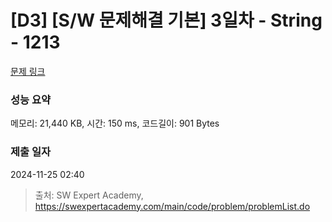 # [D3] [S/W 문제해결 기본] 3일차 - String - 1213 

[문제 링크](https://swexpertacademy.com/main/code/problem/problemDetail.do?contestProbId=AV14P0c6AAUCFAYi) 

### 성능 요약

메모리: 21,440 KB, 시간: 150 ms, 코드길이: 901 Bytes

### 제출 일자

2024-11-25 02:40



> 출처: SW Expert Academy, https://swexpertacademy.com/main/code/problem/problemList.do